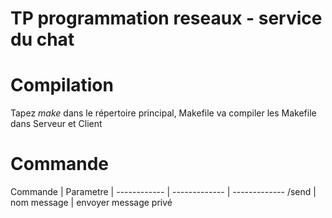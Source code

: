 # TP programmation reseaux - service du chat

# Compilation
Tapez $make$ dans le répertoire principal, Makefile va compiler les Makefile dans Serveur et Client

# Commande
Commande | Parametre | 
------------ | ------------- | -------------
/send | nom message | envoyer message privé


